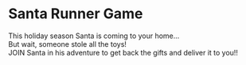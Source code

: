 # Santa Runner Game

This holiday season Santa is coming to your home...  
But wait, someone stole all the toys!  
JOIN Santa in his adventure to get back the gifts and deliver it to you!!
